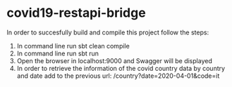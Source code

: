 # covid19-restapi-bridge
In order to succesfully build and compile this project follow the steps:
1. In command line run sbt clean compile
2. In command line run sbt run
3. Open the browser in localhost:9000 and Swagger will be displayed
4. In order to retrieve the information of the covid country data by country and date add to the previous url: /country?date=2020-04-01&code=it

